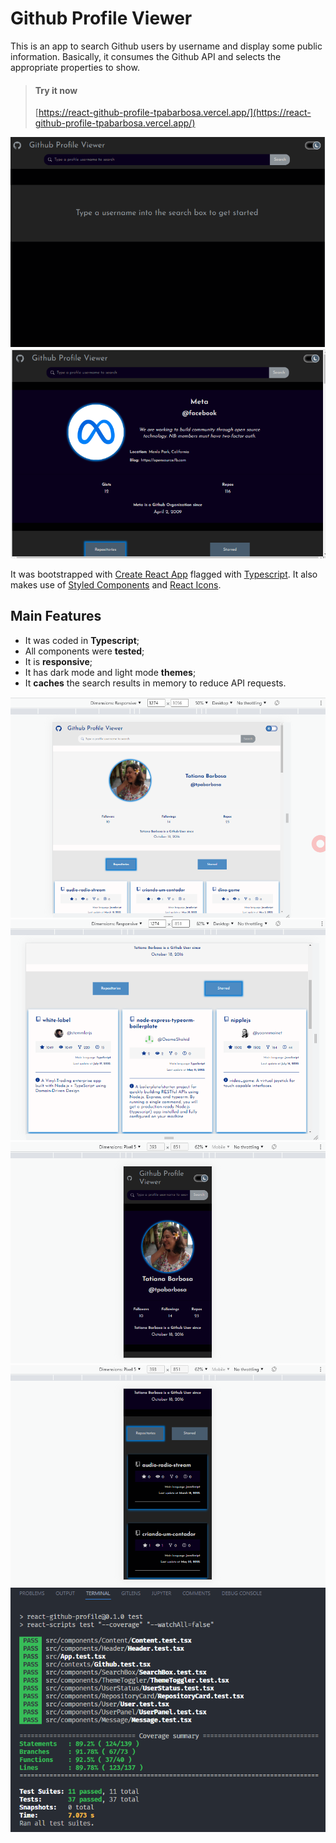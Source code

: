 # Github Profile Viewer

This is an app to search Github users by username and display some public information.
Basically, it consumes the Github API and selects the appropriate properties to show.

> #### Try it now
>
> [https://react-github-profile-tpabarbosa.vercel.app/](https://react-github-profile-tpabarbosa.vercel.app/)


![image](/docs/images/image.png?raw=true)
![image0](/docs/images/image0.png?raw=true)

It was bootstrapped with [Create React App](https://github.com/facebook/create-react-app) flagged with [Typescript](https://www.typescriptlang.org/). It also makes use of [Styled Components](https://styled-components.com/) and [React Icons](https://react-icons.github.io/).


## Main Features
 - It was coded in **Typescript**;
 - All components were **tested**;
 - It is **responsive**;
 - It has dark mode and light mode **themes**;
 - It **caches** the search results in memory to reduce API requests.
 
![image1](/docs/images/image1.png?raw=true)
![image4](/docs/images/image4.png?raw=true)
![image2](/docs/images/image2.png?raw=true)
![image3](/docs/images/image3.png?raw=true)
![test](/docs/images/test.png?raw=true)